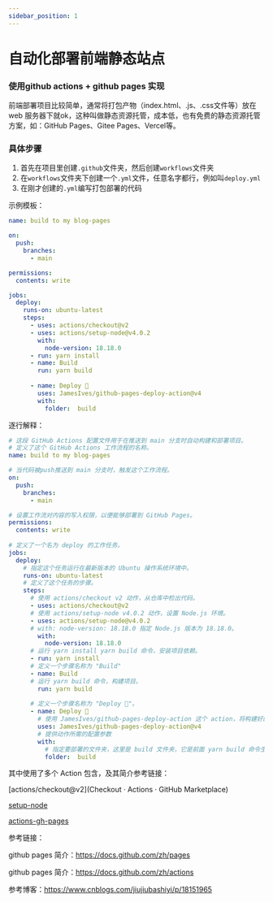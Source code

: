 ```yaml
---
sidebar_position: 1
---
```

# 自动化部署前端静态站点

### 使用github actions + github pages 实现

前端部署项目比较简单，通常将打包产物（index.html、.js、.css文件等）放在web 服务器下就ok，这种叫做静态资源托管，成本低，也有免费的静态资源托管方案，如：GitHub Pages、Gitee Pages、Vercel等。



### 具体步骤

1. 首先在项目里创建`.github`文件夹，然后创建`workflows`文件夹
2. 在`workflows`文件夹下创建一个`.yml`文件，任意名字都行，例如叫`deploy.yml`
3. 在刚才创建的`.yml`编写打包部署的代码

示例模板：

``` yaml
name: build to my blog-pages

on:
  push:
    branches:
      - main

permissions:
  contents: write

jobs:
  deploy:
    runs-on: ubuntu-latest
    steps:
      - uses: actions/checkout@v2
      - uses: actions/setup-node@v4.0.2
        with:
          node-version: 18.18.0
      - run: yarn install
      - name: Build
        run: yarn build
        
      - name: Deploy 🚀
        uses: JamesIves/github-pages-deploy-action@v4
        with:
          folder:  build
```

逐行解释：

``` yaml
# 这段 GitHub Actions 配置文件用于在推送到 main 分支时自动构建和部署项目。
# 定义了这个 GitHub Actions 工作流程的名称。
name: build to my blog-pages

# 当代码被push推送到 main 分支时，触发这个工作流程。
on:
  push:
    branches:
      - main

# 设置工作流对内容的写入权限，以便能够部署到 GitHub Pages。
permissions:
  contents: write
  
# 定义了一个名为 deploy 的工作任务。
jobs:
  deploy:
    # 指定这个任务运行在最新版本的 Ubuntu 操作系统环境中。
    runs-on: ubuntu-latest
    # 定义了这个任务的步骤。
    steps:
      # 使用 actions/checkout v2 动作，从仓库中检出代码。
      - uses: actions/checkout@v2
      # 使用 actions/setup-node v4.0.2 动作，设置 Node.js 环境。
      - uses: actions/setup-node@v4.0.2
      # with: node-version: 18.18.0 指定 Node.js 版本为 18.18.0。
        with:
          node-version: 18.18.0
      # 运行 yarn install yarn build 命令，安装项目依赖。
      - run: yarn install
      # 定义一个步骤名称为 "Build"
      - name: Build
      # 运行 yarn build 命令，构建项目。
        run: yarn build
        
      # 定义一个步骤名称为 "Deploy 🚀"。
      - name: Deploy 🚀
        # 使用 JamesIves/github-pages-deploy-action 这个 action，将构建好的项目部署到 GitHub Pages。
        uses: JamesIves/github-pages-deploy-action@v4
        # 提供动作所需的配置参数
        with: 
          # 指定要部署的文件夹，这里是 build 文件夹，它是前面 yarn build 命令生成的。 
          folder:  build
```

其中使用了多个 Action 包含，及其简介参考链接：

[actions/checkout@v2](Checkout · Actions · GitHub Marketplace)


[setup-node](https://github.com/marketplace/actions/setup-node-js-environment)

[actions-gh-pages](https://github.com/marketplace/actions/github-pages-action)


参考链接：

github pages 简介：https://docs.github.com/zh/pages

github pages 简介：https://docs.github.com/zh/actions

参考博客：https://www.cnblogs.com/jiujiubashiyi/p/18151965